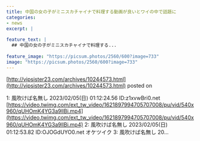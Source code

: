```yaml
---
title: 中国の女の子がミニスカチャイナで料理する動画が良いとワイの中で話題に
categories:
- news
excerpt: |
  
feature_text: |
  ## 中国の女の子がミニスカチャイナで料理する...
  
feature_image: "https://picsum.photos/2560/600?image=733"
image: "https://picsum.photos/2560/600?image=733"
---
```


[http://vipsister23.com/archives/10244573.html](http://vipsister23.com/archives/10244573.html)
posted on 

<!--more-->

1: 風吹けば名無し 2023/02/05(日) 01:12:24.56 ID:z1xvwBri0.net [https://video.twimg.com/ext_tw_video/1621897994705707008/pu/vid/540x960/qUHOmK4YG3a9llBi.mp4](https://video.twimg.com/ext_tw_video/1621897994705707008/pu/vid/540x960/qUHOmK4YG3a9llBi.mp4) 2: 風吹けば名無し 2023/02/05(日) 01:12:53.82 ID:OJOGdUYO0.net オケツイク 3: 風吹けば名無し 20...
